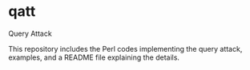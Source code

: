 # qatt
Query Attack

This repository includes the Perl codes implementing the query attack, examples, and a README file explaining the details.
